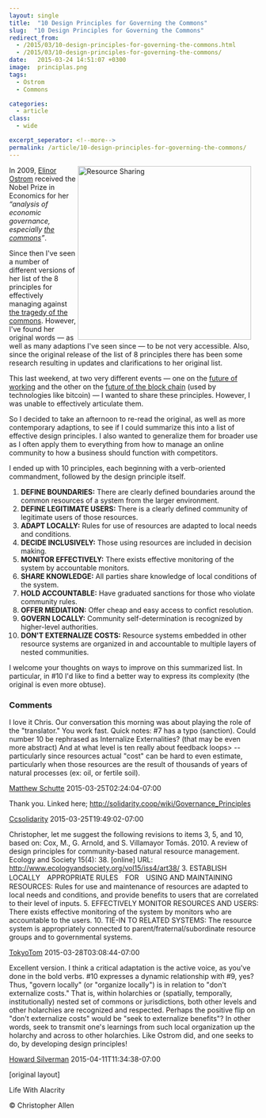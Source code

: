 ```yaml
---
layout: single
title:  "10 Design Principles for Governing the Commons"
slug:  "10 Design Principles for Governing the Commons"
redirect_from:
  - /2015/03/10-design-principles-for-governing-the-commons.html
  - /2015/03/10-design-principles-for-governing-the-commons/
date:   2015-03-24 14:51:07 +0300
image:  principlas.png
tags: 
  - Ostrom
  - Commons

categories:
  - article
class:
  - wide

excerpt_seperator: <!--more-->
permalink: /article/10-design-principles-for-governing-the-commons/
---
```


<a href="#"><img width="350px" style=" margin-right:15px" align="right"  src="{{ site.url }}{{ site.baseurl }}/assets/images/resource_sharing.jpg" alt="Resource Sharing"/></a>
In 2009, [Elinor Ostrom](http://en.wikipedia.org/wiki/Elinor_Ostrom "Wikipedia Page on Elinor Ostrom") received the Nobel Prize in Economics for her _“analysis of economic governance, especially [the commons](http://en.wikipedia.org/wiki/Commons "Wikipedia Page on The Commons")”_.

Since then I've seen a number of different versions of her list of the 8 principles for effectively managing against [the tragedy of the commons](http://en.wikipedia.org/wiki/Tragedy_of_the_commons "Wikipedia Page for The Tragedy of the Commons"). However, I've found her original words — as well as many adaptions I've seen since — to be not very accessible. Also, since the original release of the list of 8 principles there has been some research resulting in updates and clarifications to her original list.

This last weekend, at two very different events — one on the [future of working](http://www.futureofworking.org "Future of Working Summit") and the other on the [future of the block chain](http://crypto.sabir.cc/?page_id=237) (used by technologies like bitcoin) — I wanted to share these principles. However, I was unable to effectively articulate them.

So I decided to take an afternoon to re-read the original, as well as more contemporary adaptions, to see if I could summarize this into a list of effective design principles. I also wanted to generalize them for broader use as I often apply them to everything from how to manage an online community to how a business should function with competitors.

I ended up with 10 principles, each beginning with a verb-oriented commandment, followed by the design principle itself.

1.  **DEFINE BOUNDARIES:** There are clearly defined boundaries around the common resources of a system from the larger environment.
2.  **DEFINE LEGITIMATE USERS:** There is a clearly defined community of legitimate users of those resources.
3.  **ADAPT LOCALLY:** Rules for use of resources are adapted to local needs and conditions.
4.  **DECIDE INCLUSIVELY:** Those using resources are included in decision making.
5.  **MONITOR EFFECTIVELY:** There exists effective monitoring of the system by accountable monitors.
6.  **SHARE KNOWLEDGE:** All parties share knowledge of local conditions of the system.
7.  **HOLD ACCOUNTABLE:** Have graduated sanctions for those who violate community rules.
8.  **OFFER MEDIATION:** Offer cheap and easy access to confict resolution.
9.  **GOVERN LOCALLY:** Community self-determination is recognized by higher-level authorities.
10. **DON'T EXTERNALIZE COSTS:** Resource systems embedded in other resource systems are organized in and accountable to multiple layers of nested communities.

I welcome your thoughts on ways to improve on this summarized list. In particular, in #10 I'd like to find a better way to express its complexity (the original is even more obtuse).

### Comments

I love it Chris. Our conversation this morning was about playing the role of the "translator." You work fast. Quick notes: #7 has a typo (sanction). Could number 10 be rephrased as Internalize Externalities? (that may be even more abstract) And at what level is ten really about feedback loops> -- particularly since resources actual "cost" can be hard to even estimate, particularly when those resources are the result of thousands of years of natural processes (ex: oil, or fertile soil).

[Matthew Schutte](http://matthewschutte.com) 2015-03-25T02:24:04-07:00

Thank you. Linked here; http://solidarity.coop/wiki/Governance_Principles

[Ccsolidarity](http://profile.typepad.com/ccsolidarity) 2015-03-25T19:49:02-07:00

Christopher, let me suggest the following revisions to items 3, 5, and 10, based on: Cox, M., G. Arnold, and S. Villamayor Tomás. 2010. A review of design principles for community-based natural resource management. Ecology and Society 15(4): 38. \[online\] URL: http://www.ecologyandsociety.org/vol15/iss4/art38/ 3. ESTABLISH LOCALLY　APPROPRIATE RULES　FOR　USING AND MAINTAINING RESOURCES: Rules for use and maintenance of resources are adapted to local needs and conditions, and provide benefits to users that are correlated to their level of inputs. 5. EFFECTIVELY MONITOR RESOURCES AND USERS: There exists effective monitoring of the system by monitors who are accountable to the users. 10. TIE-IN TO RELATED SYSTEMS: The resource system is appropriately connected to parent/fraternal/subordinate resource groups and to governmental systems.

[TokyoTom](http://profile.typepad.com/tokyotom) 2015-03-28T03:08:44-07:00

Excellent version. I think a critical adaptation is the active voice, as you've done in the bold verbs. #10 expresses a dynamic relationship with #9, yes? Thus, "govern locally" (or "organize locally") is in relation to "don't externalize costs." That is, within holarchies or (spatially, temporally, institutionally) nested set of commons or jurisdictions, both other levels and other holarchies are recognized and respected. Perhaps the positive flip on "don't externalize costs" would be "seek to externalize benefits"? In other words, seek to transmit one's learnings from such local organization up the holarchy and across to other holarchies. Like Ostrom did, and one seeks to do, by developing design principles!

[Howard Silverman](http://www.solvingforpattern.org/) 2015-04-11T11:34:38-07:00

[original layout]

Life With Alacrity

© Christopher Allen
